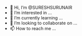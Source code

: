 - 👋 Hi, I’m @SURESHSURUNAIR
- 👀 I’m interested in ...
- 🌱 I’m currently learning ...
- 💞️ I’m looking to collaborate on ...
- 📫 How to reach me ...

<!---
SURESHSURUNAIR/SURESHSURUNAIR is a ✨ special ✨ repository because its `README.md` (this file) appears on your GitHub profile.
You can click the Preview link to take a look at your changes.
--->
